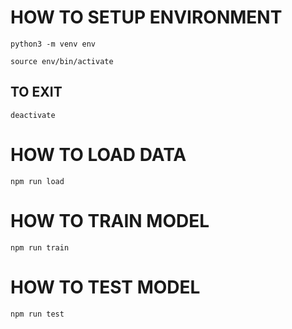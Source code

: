 # HOW TO SETUP ENVIRONMENT

```
python3 -m venv env
```

```
source env/bin/activate
```

## TO EXIT

```
deactivate
```

# HOW TO LOAD DATA

```
npm run load
```

# HOW TO TRAIN MODEL

```
npm run train
```

# HOW TO TEST MODEL

```
npm run test
```
